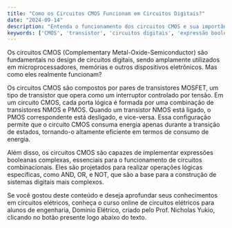 ```yaml
---
title: "Como os Circuitos CMOS Funcionam em Circuitos Digitais?"
date: "2024-09-14"
description: "Entenda o funcionamento dos circuitos CMOS e sua importância em circuitos digitais."
keywords: ['CMOS', 'transistor', 'circuitos digitais', 'expressão booleana', 'combinacional']
---
```


Os circuitos CMOS (Complementary Metal-Oxide-Semiconductor) são fundamentais no design de circuitos digitais, sendo amplamente utilizados em microprocessadores, memórias e outros dispositivos eletrônicos. Mas como eles realmente funcionam? 

Os circuitos CMOS são compostos por pares de transistores MOSFET, um tipo de transistor que opera como um interruptor controlado por tensão. Em um circuito CMOS, cada porta lógica é formada por uma combinação de transistores NMOS e PMOS. Quando um transistor NMOS está ligado, o PMOS correspondente está desligado, e vice-versa. Essa configuração permite que o circuito CMOS consuma energia apenas durante a transição de estados, tornando-o altamente eficiente em termos de consumo de energia.

Além disso, os circuitos CMOS são capazes de implementar expressões booleanas complexas, essenciais para o funcionamento de circuitos combinacionais. Eles são projetados para realizar operações lógicas específicas, como AND, OR, e NOT, que são a base para a construção de sistemas digitais mais complexos.

Se você gostou deste conteúdo e deseja aprofundar seus conhecimentos em circuitos elétricos, conheça o curso online de circuitos elétricos para alunos de engenharia, Domínio Elétrico, criado pelo Prof. Nicholas Yukio, clicando no botão presente logo abaixo do texto.